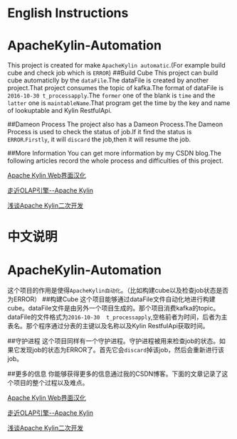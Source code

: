 English Instructions
====================
# ApacheKylin-Automation
This project is created for make `ApacheKylin automatic`.(For example build cube and check job which is `ERROR`)
##Build Cube
This project can build cube automaticlly by the `dataFile`.The dataFile is created by another project.That project consumes the 
topic of kafka.The format of dataFile is `2016-10-30 t_processapply`.The `former` one of the blank is `time` and the `latter` one is 
`maintableName`.That program get the time by the key and name of lookuptable and Kylin RestfulApi.

##Dameon Process
The project also has a Dameon Process.The Dameon Process is used to check the status of job.If it find the status is `ERROR`.`Firstly`,
it will `discard` the job,then it will resume the job.

##More Information
You can get more information by my CSDN blog.The following articles record the whole process and difficulties of this project.

[Apache Kylin Web界面汉化](http://blog.csdn.net/blackenn/article/details/52207897)

[走近OLAP引擎--Apache Kylin](http://blog.csdn.net/blackenn/article/details/52248619)

[浅谈Apache Kylin二次开发](http://blog.csdn.net/blackenn/article/details/52572670)

中文说明
=======
# ApacheKylin-Automation
这个项目的作用是使得`ApacheKylin自动化`。（比如构建cube以及检查job状态是否为ERROR）
##构建Cube
这个项目能够通过dataFile文件自动化地进行构建cube。dataFile文件是由另外一个项目生成的。那个项目消费kafka的topic。dataFile的文件格式为`2016-10-30 
t_processapply`,空格前者为时间，后者为主表名。那个程序通过分表的主键以及名称以及Kylin RestfulApi获取时间。

##守护进程
这个项目同样有一个守护进程。守护进程被用来检查job的状态。如果它发现job的状态为ERROR了。首先它会`discard`掉该job，然后会重新进行该job。

##更多的信息
你能够获得更多的信息通过我的CSDN博客。下面的文章记录了这个项目的整个过程以及难点。

[Apache Kylin Web界面汉化](http://blog.csdn.net/blackenn/article/details/52207897)

[走近OLAP引擎--Apache Kylin](http://blog.csdn.net/blackenn/article/details/52248619)

[浅谈Apache Kylin二次开发](http://blog.csdn.net/blackenn/article/details/52572670)



